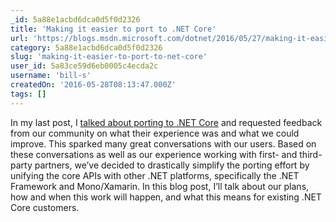 ```yaml
---
_id: 5a88e1acbd6dca0d5f0d2326
title: 'Making it easier to port to .NET Core'
url: 'https://blogs.msdn.microsoft.com/dotnet/2016/05/27/making-it-easier-to-port-to-net-core/'
category: 5a88e1acbd6dca0d5f0d2326
slug: 'making-it-easier-to-port-to-net-core'
user_id: 5a83ce59d6eb0005c4ecda2c
username: 'bill-s'
createdOn: '2016-05-28T08:13:47.000Z'
tags: []
---
```


In my last post, I <a href="https://blogs.msdn.microsoft.com/dotnet/2016/02/10/porting-to-net-core/">talked about porting to .NET Core</a> and requested feedback from our community on what their experience was and what we could improve. This sparked many great conversations with our users. Based on these conversations as well as our experience working with first- and third-party partners, we’ve decided to drastically simplify the porting effort by unifying the core APIs with other .NET platforms, specifically the .NET Framework and Mono/Xamarin. In this blog post, I’ll talk about our plans, how and when this work will happen, and what this means for existing .NET Core customers.
